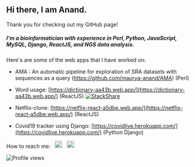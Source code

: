 ## Hi there, I am Anand.
Thank you for checking out my GitHub page! 

##### I'm a bioinformatician with experience in Perl, Python, JavaScript, MySQL, Django, ReactJS, and NGS data analysis.


Here's are some of the web apps that I have worked on:

- AMA : An automatic pipeline for exploration of SRA datasets with sequences as a query (https://github.com/maurya-anand/AMA) (Perl)

- Word usage:   [https://dictionary-aa43b.web.app/](https://dictionary-aa43b.web.app/) (ReactJS) [![StackShare](http://img.shields.io/badge/tech-stack-0690fa.svg?style=flat)](https://stackshare.io/akm0001/word-search)

- Netflix-clone:   [https://netflix-react-a5dbe.web.app/](https://netflix-react-a5dbe.web.app/) (ReactJS)

- Covid19 tracker using Django:   [https://covidlive.herokuapp.com/](https://covidlive.herokuapp.com/) (Python Django)

How to reach me:    &nbsp; [<img src='https://cdn.jsdelivr.net/npm/simple-icons@3.0.1/icons/linkedin.svg' alt='linkedin' height='20'>](https://www.linkedin.com/in/anand-maurya-/) &nbsp; [<img src='https://cdn.jsdelivr.net/npm/simple-icons@3.2.0/icons/googlemessages.svg' alt='github' height='20'>](<mailto:anandmaurya@hotmail.com>) 

![Profile views](https://gpvc.arturio.dev/akm0001) 

<!-- ![GitHub stats](https://github-readme-stats.vercel.app/api?username=akm0001&show_icons=true) -->
